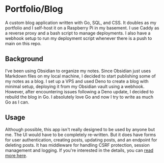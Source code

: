 # Portfolio/Blog

A custom blog application written with Go, SQL, and CSS. It doubles as my portfolio and I self-host it on a Raspberry Pi in my basement. I use Caddy as a reverse proxy and a bash script to manage deployments. I also have a webhook setup to run my deployment script whenever there is a push to main on this repo.

## Background
I’ve been using Obsidian to organize my notes. Since Obsidian just uses Markdown files on my local machine, I decided to start publishing some of my notes as a blog. I set up a VPS and used Deno to create a blog with minimal setup, deploying it from my Obsidian vault using a webhook. However, after encountering issues following a Deno update, I decided to rebuild the blog in Go. I absolutely love Go and now I try to write as much Go as I can. 

## Usage
Although possible, this app isn't really designed to be used by anyone but me. The UI would have to be completely re-written. But it does have forms for user authentication, creating posts, updating posts, and an endpoint for deleting posts. It has middleware for handling CSRF protection, session management and logging. If you're interested in the details, you can [read more here](https://dominicgerman.com/posts/4).
